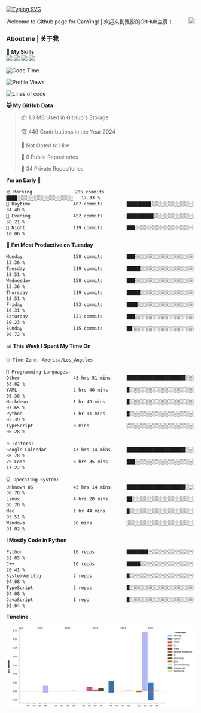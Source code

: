 [![Typing SVG](https://readme-typing-svg.herokuapp.com?size=25&duration=3500&color=00FFFF&vCenter=true&width=250&height=40&lines=Hi+Welcome+%F0%9F%91%8B%F0%9F%8F%BB;I'm+CanYing|残影)](https://git.io/typing-svg)

<a href="#">
  <img align="right" src="https://github-readme-stats.vercel.app/api?username=CanYing0913&count_private=true&rank_icon=github&show_icons=true&bg_color=15,f2f7fd,E0EAFC&" />
</a>

Welcome to Github page for CanYing! | 欢迎来到残影的GitHub主页！

### About me | 关于我

🌟 **My Skills**  
![](https://img.shields.io/badge/-C-A8B9CC?style=flat-square&logo=C&logoColor=fff)
![](https://img.shields.io/badge/-C++-00599C?style=flat-square&logo=Cpp&logoColor=fff)
![](https://img.shields.io/badge/-Python-3776AB?style=flat-square&logo=Python&logoColor=fff)
![](https://img.shields.io/badge/-Linux-000000?style=flat-square&logo=Linux&logoColor=fff)

<!--START_SECTION:waka-->
![Code Time](http://img.shields.io/badge/Code%20Time-1%2C079%20hrs%2042%20mins-blue)

![Profile Views](http://img.shields.io/badge/Profile%20Views-1-blue)

![Lines of code](https://img.shields.io/badge/From%20Hello%20World%20I%27ve%20Written-26.4%20million%20lines%20of%20code-blue)

**🐱 My GitHub Data** 

> 📦 1.3 MB Used in GitHub's Storage 
 > 
> 🏆 446 Contributions in the Year 2024
 > 
> 🚫 Not Opted to Hire
 > 
> 📜 9 Public Repositories 
 > 
> 🔑 34 Private Repositories 
 > 
**I'm an Early 🐤** 

```text
🌞 Morning                205 commits         ████░░░░░░░░░░░░░░░░░░░░░   17.33 % 
🌆 Daytime                407 commits         █████████░░░░░░░░░░░░░░░░   34.40 % 
🌃 Evening                452 commits         ██████████░░░░░░░░░░░░░░░   38.21 % 
🌙 Night                  119 commits         ███░░░░░░░░░░░░░░░░░░░░░░   10.06 % 
```
📅 **I'm Most Productive on Tuesday** 

```text
Monday                   158 commits         ███░░░░░░░░░░░░░░░░░░░░░░   13.36 % 
Tuesday                  219 commits         █████░░░░░░░░░░░░░░░░░░░░   18.51 % 
Wednesday                158 commits         ███░░░░░░░░░░░░░░░░░░░░░░   13.36 % 
Thursday                 219 commits         █████░░░░░░░░░░░░░░░░░░░░   18.51 % 
Friday                   193 commits         ████░░░░░░░░░░░░░░░░░░░░░   16.31 % 
Saturday                 121 commits         ███░░░░░░░░░░░░░░░░░░░░░░   10.23 % 
Sunday                   115 commits         ██░░░░░░░░░░░░░░░░░░░░░░░   09.72 % 
```


📊 **This Week I Spent My Time On** 

```text
🕑︎ Time Zone: America/Los_Angeles

💬 Programming Languages: 
Other                    43 hrs 51 mins      ██████████████████████░░░   88.02 % 
YAML                     2 hrs 40 mins       █░░░░░░░░░░░░░░░░░░░░░░░░   05.38 % 
Markdown                 1 hr 49 mins        █░░░░░░░░░░░░░░░░░░░░░░░░   03.65 % 
Python                   1 hr 11 mins        █░░░░░░░░░░░░░░░░░░░░░░░░   02.39 % 
TypeScript               8 mins              ░░░░░░░░░░░░░░░░░░░░░░░░░   00.28 % 

🔥 Editors: 
Google Calendar          43 hrs 14 mins      ██████████████████████░░░   86.78 % 
VS Code                  6 hrs 35 mins       ███░░░░░░░░░░░░░░░░░░░░░░   13.22 % 

💻 Operating System: 
Unknown OS               43 hrs 14 mins      ██████████████████████░░░   86.78 % 
Linux                    4 hrs 20 mins       ██░░░░░░░░░░░░░░░░░░░░░░░   08.70 % 
Mac                      1 hr 44 mins        █░░░░░░░░░░░░░░░░░░░░░░░░   03.51 % 
Windows                  30 mins             ░░░░░░░░░░░░░░░░░░░░░░░░░   01.02 % 
```

**I Mostly Code in Python** 

```text
Python                   16 repos            ████████░░░░░░░░░░░░░░░░░   32.65 % 
C++                      10 repos            █████░░░░░░░░░░░░░░░░░░░░   20.41 % 
SystemVerilog            2 repos             █░░░░░░░░░░░░░░░░░░░░░░░░   04.08 % 
TypeScript               2 repos             █░░░░░░░░░░░░░░░░░░░░░░░░   04.08 % 
JavaScript               1 repo              █░░░░░░░░░░░░░░░░░░░░░░░░   02.04 % 
```



**Timeline**

![Lines of Code chart](https://raw.githubusercontent.com/CanYing0913/CanYing0913/master/assets/bar_graph.png)


<!--END_SECTION:waka-->
